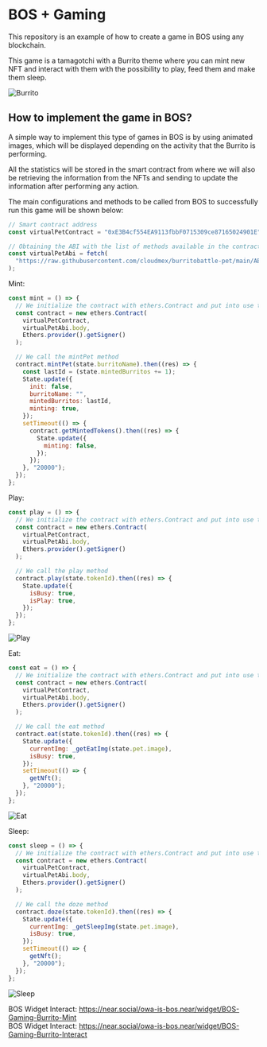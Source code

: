 # BOS + Gaming

This repository is an example of how to create a game in BOS using any blockchain.

This game is a tamagotchi with a Burrito theme where you can mint new NFT and interact with them with the possibility to play, feed them and make them sleep.

![Burrito](https://drive.google.com/uc?id=1ix6w76D6P4wmovlnSAaehrK59qqCKgB1)

## How to implement the game in BOS?

A simple way to implement this type of games in BOS is by using animated images, which will be displayed depending on the activity that the Burrito is performing.

All the statistics will be stored in the smart contract from where we will also be retrieving the information from the NFTs and sending to update the information after performing any action.

The main configurations and methods to be called from BOS to successfully run this game will be shown below:

```jsx
// Smart contract address
const virtualPetContract = "0xE3B4cf554EA9113fbbF0715309ce87165024901E";

// Obtaining the ABI with the list of methods available in the contract
const virtualPetAbi = fetch(
  "https://raw.githubusercontent.com/cloudmex/burritobattle-pet/main/ABI.txt"
);
```

Mint:

```jsx
const mint = () => {
  // We initialize the contract with ethers.Contract and put into use the contract, the ABI and the account that will sign the transactions
  const contract = new ethers.Contract(
    virtualPetContract,
    virtualPetAbi.body,
    Ethers.provider().getSigner()
  );

  // We call the mintPet method
  contract.mintPet(state.burritoName).then((res) => {
    const lastId = (state.mintedBurritos += 1);
    State.update({
      init: false,
      burritoName: "",
      mintedBurritos: lastId,
      minting: true,
    });
    setTimeout(() => {
      contract.getMintedTokens().then((res) => {
        State.update({
          minting: false,
        });
      });
    }, "20000");
  });
};
```

Play:

```jsx
const play = () => {
  // We initialize the contract with ethers.Contract and put into use the contract, the ABI and the account that will sign the transactions
  const contract = new ethers.Contract(
    virtualPetContract,
    virtualPetAbi.body,
    Ethers.provider().getSigner()
  );

  // We call the play method
  contract.play(state.tokenId).then((res) => {
    State.update({
      isBusy: true,
      isPlay: true,
    });
  });
};
```

![Play](https://drive.google.com/uc?id=1geax6MzEKyPqrnJO5RQdel4V84xOWJxR)

Eat:

```jsx
const eat = () => {
  // We initialize the contract with ethers.Contract and put into use the contract, the ABI and the account that will sign the transactions
  const contract = new ethers.Contract(
    virtualPetContract,
    virtualPetAbi.body,
    Ethers.provider().getSigner()
  );

  // We call the eat method
  contract.eat(state.tokenId).then((res) => {
    State.update({
      currentImg: _getEatImg(state.pet.image),
      isBusy: true,
    });
    setTimeout(() => {
      getNft();
    }, "20000");
  });
};
```

![Eat](https://drive.google.com/uc?id=13ptJzTIzHr14b3E45w204NathGljjUYC)

Sleep:

```jsx
const sleep = () => {
  // We initialize the contract with ethers.Contract and put into use the contract, the ABI and the account that will sign the transactions
  const contract = new ethers.Contract(
    virtualPetContract,
    virtualPetAbi.body,
    Ethers.provider().getSigner()
  );

  // We call the doze method
  contract.doze(state.tokenId).then((res) => {
    State.update({
      currentImg: _getSleepImg(state.pet.image),
      isBusy: true,
    });
    setTimeout(() => {
      getNft();
    }, "20000");
  });
};
```

![Sleep](https://drive.google.com/uc?id=1HB8gUR5OQl8nA3FYHTQAKcM1rQ6S-gmA)

BOS Widget Interact: https://near.social/owa-is-bos.near/widget/BOS-Gaming-Burrito-Mint <br/>
BOS Widget Interact: https://near.social/owa-is-bos.near/widget/BOS-Gaming-Burrito-Interact
